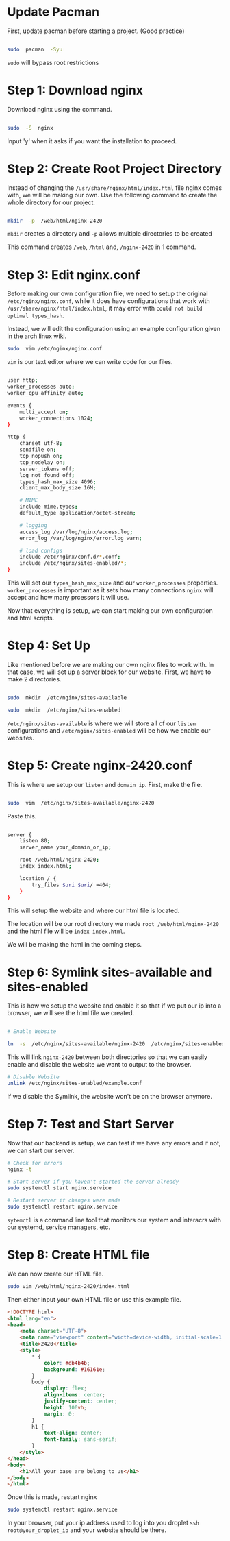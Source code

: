 # Update Pacman

First, update pacman before starting a project. (Good practice)

```bash

sudo  pacman  -Syu

```

```sudo``` will bypass root restrictions

# Step 1: Download nginx

Download nginx using the command.

```bash

sudo  -S  nginx

```

Input 'y' when it asks if you want the installation to proceed.

# Step 2: Create Root Project Directory

Instead of changing the ```/usr/share/nginx/html/index.html``` file nginx comes with, we will be making our own. Use the following command to create the whole directory for our project.

```bash

mkdir  -p  /web/html/nginx-2420

```
```mkdir``` creates a directory and ```-p``` allows multiple directories to be created

This command creates ```/web```, ```/html``` and, ```/nginx-2420``` in 1 command.

# Step 3: Edit nginx.conf

Before making our own configuration file, we need to setup the original ```/etc/nginx/nginx.conf```, while it does have configurations that work with ```/usr/share/nginx/html/index.html```, it may error with ```could not build optimal types_hash```.  

Instead, we will edit the configuration using an example configuration given in the arch linux wiki.

```bash 
sudo  vim /etc/nginx/nginx.conf
```

```vim``` is our text editor where we can write code for our files.

```bash

user http;
worker_processes auto;
worker_cpu_affinity auto;

events {
    multi_accept on;
    worker_connections 1024;
}

http {
    charset utf-8;
    sendfile on;
    tcp_nopush on;
    tcp_nodelay on;
    server_tokens off;
    log_not_found off;
    types_hash_max_size 4096;
    client_max_body_size 16M;

    # MIME
    include mime.types;
    default_type application/octet-stream;

    # logging
    access_log /var/log/nginx/access.log;
    error_log /var/log/nginx/error.log warn;

    # load configs
    include /etc/nginx/conf.d/*.conf;
    include /etc/nginx/sites-enabled/*;
}

```

This will set our ```types_hash_max_size``` and our ```worker_processes``` properties. ```worker_processes``` is important as it sets how many connections ```nginx``` will accept and how many prcessors it will use.

Now that everything is setup, we can start making our own configuration and html scripts.

# Step 4: Set Up

Like mentioned before we are making our own nginx files to work with. In that case, we will set up a server block for our website. First, we have to make 2 directories.

```bash

sudo  mkdir  /etc/nginx/sites-available

sudo  mkdir  /etc/nginx/sites-enabled

```

```/etc/nginx/sites-available``` is where we will store all of our ```listen``` configurations and ```/etc/nginx/sites-enabled``` will be how we enable our websites.

# Step 5: Create nginx-2420.conf

This is where we setup our ```listen``` and ```domain ip```. First, make the file.

```bash

sudo  vim  /etc/nginx/sites-available/nginx-2420

```
Paste this.

```bash

server {
    listen 80;
    server_name your_domain_or_ip;

    root /web/html/nginx-2420;
    index index.html;

    location / {
        try_files $uri $uri/ =404;
    }
}

```

This will setup the website and where our html file is located.

The location will be our root directory we made ```root /web/html/nginx-2420``` and the html file will be ```index index.html```.

We will be making the html in the coming steps.

# Step 6: Symlink sites-available and sites-enabled

This is how we setup the website and enable it so that if we put our ip into a browser, we will see the html file we created.

```bash

# Enable Website

ln  -s  /etc/nginx/sites-available/nginx-2420  /etc/nginx/sites-enabled/

```
This will link ```nginx-2420``` between both directories so that we can easily enable and disable the website we want to output to the browser.

```bash
# Disable Website
unlink /etc/nginx/sites-enabled/example.conf
```

If we disable the Symlink, the website won't be on the browser anymore.

# Step 7: Test and Start Server
Now that our backend is setup, we can test if we have any errors and if not, we can start our server.
```bash
# Check for errors
nginx -t

# Start server if you haven't started the server already
sudo systemctl start nginx.service

# Restart server if changes were made
sudo systemctl restart nginx.service
```

```sytemctl``` is a command line tool that monitors our system and interacrs with our systemd, service managers, etc.

# Step 8: Create HTML file
We can now create our HTML file.
```bash
sudo vim /web/html/nginx-2420/index.html
```
Then either input your own HTML file or use this example file.

```html
<!DOCTYPE html>
<html lang="en">
<head>
    <meta charset="UTF-8">
    <meta name="viewport" content="width=device-width, initial-scale=1.0">
    <title>2420</title>
    <style>
        * {
            color: #db4b4b;
            background: #16161e;
        }
        body {
            display: flex;
            align-items: center;
            justify-content: center;
            height: 100vh;
            margin: 0;
        }
        h1 {
            text-align: center;
            font-family: sans-serif;
        }
    </style>
</head>
<body>
    <h1>All your base are belong to us</h1>
</body>
</html>
```
Once this is made, restart nginx
```bash
sudo systemctl restart nginx.service
```

In your browser, put your ip address used to log into you droplet ```ssh root@your_droplet_ip``` and your website should be there.